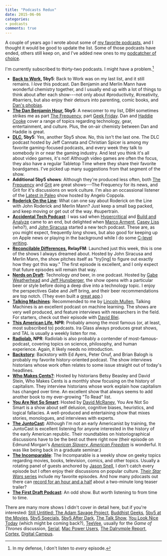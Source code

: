 ```yaml
---
title: "Podcasts Redux"
date: 2015-06-06
categories:
- podcasts
comments: true
---
```


A couple of years ago I wrote about some of [my favorite podcasts](http://jasonheppler.org/2012/09/03/podcasts/), and I thought it would be good to update the list. Some of those podcasts have ended, others still keep on, and I've added new ones to my [podcatcher of choice](https://overcast.fm/).

I'm currently subscribed to thirty-two podcasts. I might have a problem.[^1]

*	**[Back to Work](http://5by5.tv/b2w), 5by5**: Back to Work was on my last
	list, and it still remains. I *love* this podcast. Dan Benjamin and Merlin
	Mann have wonderful chemistry together, and I usually end up with a lot of
	things to think about after each show---not only about #productivity,
	#creativity, #barriers, but also enjoy their detours into parenting, comic
	books, and [Dan's phobias](http://5by5.tv/b2w/85).
*	**[The Dan Benjamin Hour](http://5by5.tv/dbh), 5by5**: A newcomer to my
	list, DBH sometimes strikes me as part [The
	Frequency](http://5by5.tv/frequency), part [Geek
	Friday](http://5by5.tv/geekfriday). Dan and [Haddie
	Cooke](http://5by5.tv/people/haddie-cooke) cover a range of topics
	regarding technology, gear, entertainment, and culture. Plus, the on-air
	chemisty between Dan and Haddie is great.
*	**[DLC](http://5by5.tv/dlc), 5by5**: Yes, another 5by5 show. No, this isn't
	the last one. The DLC podcast hosted by Jeff Cannata and Christian Spicer
	is among my favorite gaming-focused podcasts, and every week they talk to
	somebody in or near the gaming industry. And lest you think it's all about
	video games, it's not! Although video games are often the focus, they also
	have a regular Tabletop Time where they share their favorite boardgames.
	I've picked up many suggestions from that segment of the show.
*	**Additional 5by5 shows**: Although they're produced less often, both [The
	Frequency](http://5by5.tv/frequency) and [Grit](http://5by5.tv/grit) are
	great shows---The Frequency for its news, and Grit for it's discussions on
	work culture. I'm also an occassional listener of the [Latest in
	Paleo](http://5by5.tv/paleo) show hosted by Angelo Coppola.
*	**[Roderick On the Line](http://www.merlinmann.com/roderick/)**: What can
	one say about Roderick on the Line with John Roderick and Merlin Mann? Just
	keep a small bag packed, and keep moving or get out of the way.
	#supertrain.
*	**[Accidental Tech Podcast](http://atp.fm/)**: I was sad when
	[Hypercritical](http://5by5.tv/hypercritical) and [Build and
	Analyze](http://5by5.tv/buildanalyze) came to an end, but delighted when
	[Marco Arment](http://www.marco.org/), [Casey
	Liss](http://www.caseyliss.com/) (who?), and [John
	Siracusa](http://hypercritical.co/) started a new tech podcast. These are,
	as you might expect, frequently *long* shows, but also good for keeping up
	on Apple news or playing in the background while I do some [C-level
	writing](http://www.firstdraftpodcast.com/post/94616362588/s1e9-the-greatest-lie-the-writing-devil-ever).
*	**[Reconcilable Differences](http://www.relay.fm/rd), RelayFM**: Launched
	just this week, this is one of the shows I always dreamed about. Hosted by
	John Siracusa and Merlin Mann, the show pitches itself as "try[ing] to
	figure out exactly how they got this way." The first episode is excellent,
	and I only expect that future episodes will remain that way.
*	**[Nerds on Draft](http://www.nerdsondraft.com/welcome/)**: Technology
	*and* beer, in one podcast. Hosted by [Gabe
	Weatherhead](http://macdrifter.com/) and [Jeff
	Hunsberger](http://technologynotes.net/), the show opens with a particular
	beer or style before doing a deep dive into a technology topic.
	I enjoy the perspectives Gabe and Jeff bring, and their beer
	recommendations are top notch. (They even built a [great
	app](http://tapcellar.com/).)
*	**[Talking Machines](http://www.thetalkingmachines.com/)**: Recommended to
	me by [Lincoln Mullen](http://lincolnmullen.com/blog/the-talking-machines-podcast/), Talking Machines is an excellent podcast on
	machine learning. The shows are very well produced, and feature interviews
	with researchers in the field. For starters, check out their episode with
	[David
	Blei](http://www.thetalkingmachines.com/blog/2015/5/7/interdisciplinary-data-and-helping-humans-be-creative).
*	**[This American Life](http://www.thisamericanlife.org/), NPR**: Probably
	among the most famous (or, at least, most subscribed to) podcasts. Ira Glass
	always produces great shows, and TAL is usually a weekly listen for me.
*	**[Radiolab](http://www.radiolab.org/), NPR**: Radiolab is also probably
	a contender of most-famous-podcast, covering topics on science, philosophy,
	and human experience. Again, it likely needs no introduction.
*	**[Backstory](http://backstoryradio.org/)**: Backstory with Ed Ayers, Peter
	Onuf, and Brian Balogh is probably my favorite history-oriented podcast.
	The show interviews historians whose work often relates to some issue
	straight out of today's headlines.
*	**[Who Makes Cents?](http://whomakescentspodcast.com/)**: Hosted by
	historians Betsy Beasley and David Stein, Who Makes Cents is a monthly show
	focusing on the history of capitalism. They interview historians whose work
	explain how capitalism has changed over time. An excellent show that always
	seems to add another book to my ever-growing "To Read" list.
*	**[You Are Not So Smart](http://www.relay.fm/cortex/)**: Hosted by [David
	McRaney](http://davidmcraney.com/), You Are Not So Smart is a show about
	self delusion, cognitive biases, heuristics, and logical fallacies.
	A well-produced and entertaining show that mixes stories, monologues, and
	interviews with experts.
*	**[The
	JuntoCast](http://earlyamericanists.com/the-junto-podcast-network/the-juntocast/)**:
	Although I'm not an early Americanist by training, the JuntoCast is
	excellent listening for anyone interested in the history of the early
	American republic. Their roundtables on historiographical discussions have
	to be the best out there right now (their episode on Edmund Morgan's
	*[American Slavery, American
	Freedom](http://thejuntocast.com/archives/ep-17-morgans-american-slavery-american-freedom/)*
	is wonderful. It was like being back in a graduate seminar.)
*	**[The Incomparable](https://www.theincomparable.com/theincomparable/)**:
	The Incomparable is a weekly show on geeky topics regarding movies, books,
	television, comics, and other topics. Usually a rotating panel of guests
	anchored by [Jason Snell](http://sixcolors.com/), I don't catch every
	episode but I often enjoy their discussions on popular culture. [Their
	*Star Wars* series](https://www.theincomparable.com/work/starwars/) include
	my favorite episodes. And how many pdocasts out there can [record for an
	hour and
	a half](https://www.theincomparable.com/theincomparable/243/index.php)
	about a two-minute long teaser trailer?
*	**[The First Draft Podcast](http://firstdraftpodcast.com)**: An odd show.
	But worth listening to from time to time.

There are many more shows I didn't cover in detail here, but if you're interested: [Still Untitled: The Adam Savage Project](http://www.tested.com/still-untitled-the-adam-savage-project/), [Buddhist Geeks](http://www.buddhistgeeks.com/), [5by5 at the Movies](http://5by5.tv/movies), [5by5 Specials](http://5by5.tv/specials), [5by5 After Dark](http://5by5.tv/afterdark), [The Talk Show](http://daringfireball.net/thetalkshow/), [You Look Nice Today](http://youlooknicetoday.com/) (which might be coming back?), [TeeVee](https://www.theincomparable.com/teevee/), usually for the *Game of Thrones* discussion, [Serial](http://serialpodcast.org/), [Mac Power Users](http://www.relay.fm/mpu), [The Dalrymple Report](http://www.loopinsight.com/thedalrymplereport/), [Cortex](http://www.relay.fm/cortex/), [Digital Campus](http://digitalcampus.tv/).

[^1]: In my defense, I don't listen to *every* episode.
